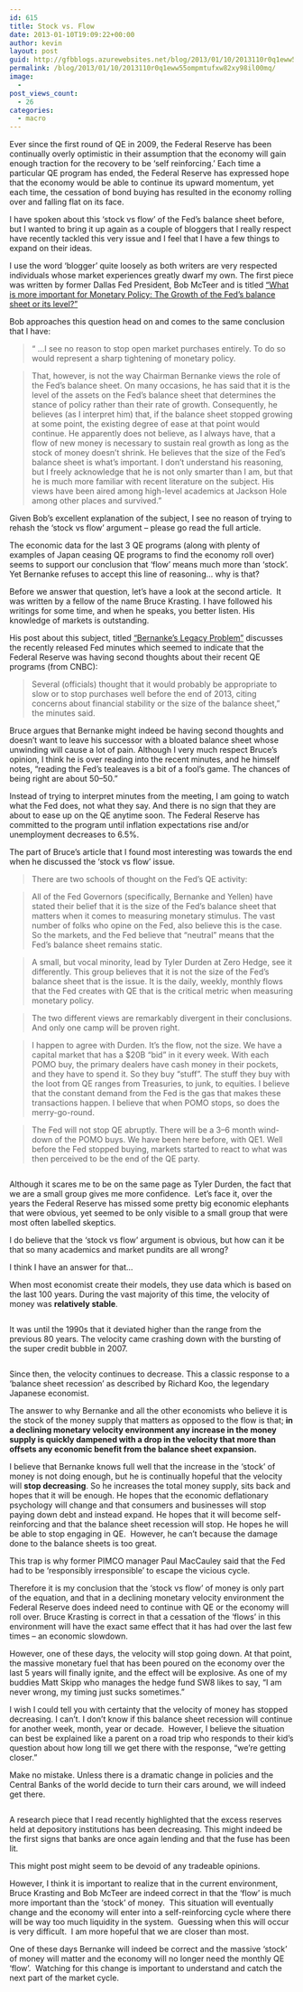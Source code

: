 ```yaml
---
id: 615
title: Stock vs. Flow
date: 2013-01-10T19:09:22+00:00
author: kevin
layout: post
guid: http://gfbblogs.azurewebsites.net/blog/2013/01/10/2013110r0q1eww55ompmtufxw82xy98il00mq/
permalink: /blog/2013/01/10/2013110r0q1eww55ompmtufxw82xy98il00mq/
image:
  - 
post_views_count:
  - 26
categories:
  - macro
---
```

<p class="p2">
  Ever since the first round of QE in 2009, the Federal Reserve has been continually overly optimistic in their assumption that the economy will gain enough traction for the recovery to be ‘self reinforcing.’ Each time a particular QE program has ended, the Federal Reserve has expressed hope that the economy would be able to continue its upward momentum, yet each time, the cessation of bond buying has resulted in the economy rolling over and falling flat on its face.
</p>

<p class="p2">
  I have spoken about this ‘stock vs flow’ of the Fed&#8217;s balance sheet before, but I wanted to bring it up again as a couple of bloggers that I really respect have recently tackled this very issue and I feel that I have a few things to expand on their ideas.
</p>

<p class="p2">
  I use the word ‘blogger’ quite loosely as both writers are very respected individuals whose market experiences greatly dwarf my own. The first piece was written by former Dallas Fed President, Bob McTeer and is titled <a href="http://economyblog.ncpa.org/which-is-more-important-for-monetary-policy-the-growth-of-the-feds-balance-sheet-or-its-level/">“What is more important for Monetary Policy: The Growth of the Fed’s balance sheet or its level?”</a>
</p>

<p class="p2">
  Bob approaches this question head on and comes to the same conclusion that I have:
</p>

> “ …I see no reason to stop open market purchases entirely. To do so would represent a sharp tightening of monetary policy.

> That, however, is not the way Chairman Bernanke views the role of the Fed’s balance sheet. On many occasions, he has said that it is the level of the assets on the Fed’s balance sheet that determines the stance of policy rather than their rate of growth. Consequently, he believes (as I interpret him) that, if the balance sheet stopped growing at some point, the existing degree of ease at that point would continue. He apparently does not believe, as I always have, that a flow of new money is necessary to sustain real growth as long as the stock of money doesn’t shrink. He believes that the size of the Fed’s balance sheet is what’s important. I don’t understand his reasoning, but I freely acknowledge that he is not only smarter than I am, but that he is much more familiar with recent literature on the subject. His views have been aired among high-level academics at Jackson Hole among other places and survived.”

<p class="p2">
  Given Bob’s excellent explanation of the subject, I see no reason of trying to rehash the &#8216;stock vs flow&#8217; argument &#8211; please go read the full article.
</p>

<p class="p2">
  The economic data for the last 3 QE programs (along with plenty of examples of Japan ceasing QE programs to find the economy roll over) seems to support our conclusion that &#8216;flow&#8217; means much more than &#8216;stock&#8217;. Yet Bernanke refuses to accept this line of reasoning… why is that?
</p>

<p class="p2">
  Before we answer that question, let’s have a look at the second article.  It was written by a fellow of the name Bruce Krasting. I have followed his writings for some time, and when he speaks, you better listen. His knowledge of markets is outstanding.
</p>

<p class="p2">
  His post about this subject, titled <a href="http://brucekrasting.com/bernankes-legacy-problem/">&#8220;Bernanke&#8217;s Legacy Problem&#8221;</a> discusses the recently released Fed minutes which seemed to indicate that the Federal Reserve was having second thoughts about their recent QE programs (from CNBC):
</p>

> Several (officials) thought that it would probably be appropriate to slow or to stop purchases well before the end of 2013, citing concerns about financial stability or the size of the balance sheet,” the minutes said.

<p class="p2">
  Bruce argues that Bernanke might indeed be having second thoughts and doesn’t want to leave his successor with a bloated balance sheet whose unwinding will cause a lot of pain. Although I very much respect Bruce’s opinion, I think he is over reading into the recent minutes, and he himself notes, “reading the Fed’s tealeaves is a bit of a fool’s game. The chances of being right are about 50–50.”
</p>

<p class="p2">
  Instead of trying to interpret minutes from the meeting, I am going to watch what the Fed does, not what they say. And there is no sign that they are about to ease up on the QE anytime soon. The Federal Reserve has committed to the program until inflation expectations rise and/or unemployment decreases to 6.5%.
</p>

<p class="p2">
  The part of Bruce’s article that I found most interesting was towards the end when he discussed the ‘stock vs flow’ issue.
</p>

> There are two schools of thought on the Fed’s QE activity:

> All of the Fed Governors (specifically, Bernanke and Yellen) have stated their belief that it is the size of the Fed’s balance sheet that matters when it comes to measuring monetary stimulus. The vast number of folks who opine on the Fed, also believe this is the case. So the markets, and the Fed believe that “neutral” means that the Fed’s balance sheet remains static.

> A small, but vocal minority, lead by Tyler Durden at Zero Hedge, see it differently. This group believes that it is not the size of the Fed’s balance sheet that is the issue. It is the daily, weekly, monthly flows that the Fed creates with QE that is the critical metric when measuring monetary policy.

> The two different views are remarkably divergent in their conclusions. And only one camp will be proven right.

> I happen to agree with Durden. It’s the flow, not the size. We have a capital market that has a $20B “bid” in it every week. With each POMO buy, the primary dealers have cash money in their pockets, and they have to spend it. So they buy “stuff”. The stuff they buy with the loot from QE ranges from Treasuries, to junk, to equities. I believe that the constant demand from the Fed is the gas that makes these transactions happen. I believe that when POMO stops, so does the merry-go-round.

> The Fed will not stop QE abruptly. There will be a 3–6 month wind-down of the POMO buys. We have been here before, with QE1. Well before the Fed stopped buying, markets started to react to what was then perceived to be the end of the QE party.

<img class="aligncenter" alt="" src="http://themacrotourist.com/blogs/Tyler%20Durden%20Jan%2010%2013.jpeg" />

<p class="p2">
  Although it scares me to be on the same page as Tyler Durden, the fact that we are a small group gives me more confidence.  Let’s face it, over the years the Federal Reserve has missed some pretty big economic elephants that were obvious, yet seemed to be only visible to a small group that were most often labelled skeptics.
</p>

<p class="p2">
  I do believe that the ‘stock vs flow’ argument is obvious, but how can it be that so many academics and market pundits are all wrong?
</p>

<p class="p2">
  I think I have an answer for that…
</p>

<p class="p2">
  When most economist create their models, they use data which is based on the last 100 years. During the vast majority of this time, the velocity of money was <strong>relatively stable</strong>.
</p>

<img class="aligncenter" alt="" src="http://static.squarespace.com/static/500f3df9e4b006cb9ec150a3/50c60ecbe4b026203261b4d3/50ef06c8e4b0b2671bfc56ca/1357842121725/A14187USA163NNBR_Max_630_378.png" />

<p class="p2">
  It was until the 1990s that it deviated higher than the range from the previous 80 years. The velocity came crashing down with the bursting of the super credit bubble in 2007.
</p>

<img class="aligncenter" alt="" src="http://static.squarespace.com/static/500f3df9e4b006cb9ec150a3/50c60ecbe4b026203261b4d3/50ef0707e4b090a867445b30/1357842183854/M2V_Max_630_378.png" />

<p class="p2">
  Since then, the velocity continues to decrease. This a classic response to a ‘balance sheet recession’ as described by Richard Koo, the legendary Japanese economist.
</p>

<p class="p2">
  The answer to why Bernanke and all the other economists who believe it is the stock of the money supply that matters as opposed to the flow is that; <strong>in a declining monetary velocity environment any increase in the money supply is quickly dampened with a drop in the velocity that more than offsets any economic benefit from the balance sheet expansion.</strong>
</p>

<p class="p2">
  I believe that Bernanke knows full well that the increase in the ‘stock’ of money is not doing enough, but he is continually hopeful that the velocity will <strong>stop decreasing</strong>. So he increases the total money supply, sits back and hopes that it will be enough. He hopes that the economic deflationary psychology will change and that consumers and businesses will stop paying down debt and instead expand. He hopes that it will become self-reinforcing and that the balance sheet recession will stop. He hopes he will be able to stop engaging in QE.  However, he can&#8217;t because the damage done to the balance sheets is too great.
</p>

<p class="p2">
  This trap is why former PIMCO manager Paul MacCauley said that the Fed had to be ‘responsibly irresponsible’ to escape the vicious cycle.
</p>

<p class="p2">
  Therefore it is my conclusion that the &#8216;stock vs flow&#8217; of money is only part of the equation, and that in a declining monetary velocity environment the Federal Reserve does indeed need to continue with QE or the economy will roll over. Bruce Krasting is correct in that a cessation of the ‘flows’ in this environment will have the exact same effect that it has had over the last few times &#8211; an economic slowdown.
</p>

<p class="p2">
  However, one of these days, the velocity will stop going down. At that point, the massive monetary fuel that has been poured on the economy over the last 5 years will finally ignite, and the effect will be explosive. As one of my buddies Matt Skipp who manages the hedge fund SW8 likes to say, “I am never wrong, my timing just sucks sometimes.”
</p>

<p class="p2">
  I wish I could tell you with certainty that the velocity of money has stopped decreasing. I can’t. I don&#8217;t know if this balance sheet recession will continue for another week, month, year or decade.  However, I believe the situation can best be explained like a parent on a road trip who responds to their kid’s question about how long till we get there with the response, “we’re getting closer.”
</p>

<p class="p2">
  Make no mistake. Unless there is a dramatic change in policies and the Central Banks of the world decide to turn their cars around, we will indeed get there.
</p>

<img class="aligncenter" alt="" src="http://static.squarespace.com/static/500f3df9e4b006cb9ec150a3/50c60ecbe4b026203261b4d3/50ef0694e4b079dad8696f3c/1357842068959/jan6_excess-reserves.jpg" />

A research piece that I read recently highlighted that the excess reserves held at depository institutions has been decreasing. This might indeed be the first signs that banks are once again lending and that the fuse has been lit.

This might post might seem to be devoid of any tradeable opinions.

However, I think it is important to realize that in the current environment, Bruce Krasting and Bob McTeer are indeed correct in that the &#8216;flow&#8217; is much more important than the &#8216;stock&#8217; of money.  This situation will eventually change and the economy will enter into a self-reinforcing cycle where there will be way too much liquidity in the system.  Guessing when this will occur is very difficult.  I am more hopeful that we are closer than most.

One of these days Bernanke will indeed be correct and the massive &#8216;stock&#8217; of money will matter and the economy will no longer need the monthly QE &#8216;flow&#8217;.  Watching for this change is important to understand and catch the next part of the market cycle.